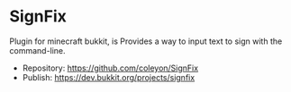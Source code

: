 # SignFix

Plugin for minecraft bukkit, is Provides a way to input text to sign with the command-line.

- Repository: https://github.com/coleyon/SignFix
- Publish: https://dev.bukkit.org/projects/signfix
